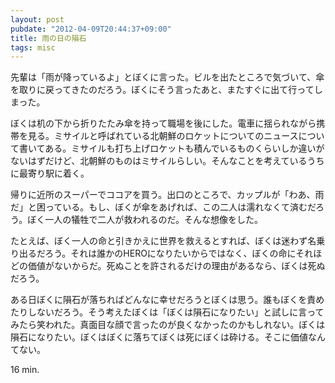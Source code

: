 ```yaml
---
layout: post
pubdate: "2012-04-09T20:44:37+09:00"
title: 雨の日の隕石
tags: misc
---
```

先輩は「雨が降っているよ」とぼくに言った。ビルを出たところで気づいて、傘を取りに戻ってきたのだろう。ぼくにそう言ったあと、またすぐに出て行ってしまった。

ぼくは机の下から折りたたみ傘を持って職場を後にした。電車に揺られながら携帯を見る。ミサイルと呼ばれている北朝鮮のロケットについてのニュースについて書いてある。ミサイルも打ち上げロケットも積んでいるものくらいしか違いがないはずだけど、北朝鮮のものはミサイルらしい。そんなことを考えているうちに最寄り駅に着く。

帰りに近所のスーパーでココアを買う。出口のところで、カップルが「わあ、雨だ」と困っている。もし、ぼくが傘をあげれば、この二人は濡れなくて済むだろう。ぼく一人の犠牲で二人が救われるのだ。そんな想像をした。

たとえば、ぼく一人の命と引きかえに世界を救えるとすれば、ぼくは迷わず名乗り出るだろう。それは誰かのHEROになりたいからではなく、ぼくの命にそれほどの価値がないからだ。死ぬことを許されるだけの理由があるなら、ぼくは死ぬだろう。

ある日ぼくに隕石が落ちればどんなに幸せだろうとぼくは思う。誰もぼくを責めたりしないだろう。そう考えたぼくは「ぼくは隕石になりたい」と試しに言ってみたら笑われた。真面目な顔で言ったのが良くなかったのかもしれない。ぼくは隕石になりたい。ぼくはぼくに落ちてぼくは死にぼくは砕ける。そこに価値なんてない。

16 min.
